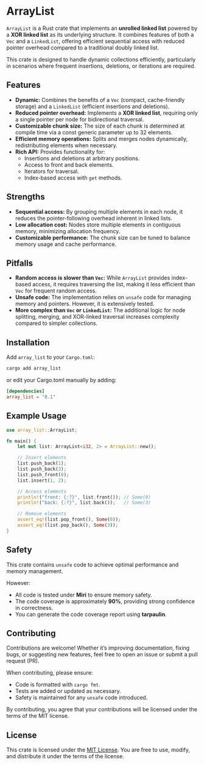 # ArrayList

`ArrayList` is a Rust crate that implements an **unrolled linked list** powered by a **XOR linked list** as its underlying structure.
It combines features of both a `Vec` and a `LinkedList`, offering efficient sequential access with reduced pointer overhead compared
to a traditional doubly linked list.  

This crate is designed to handle dynamic collections efficiently, particularly in scenarios where frequent insertions, deletions,
or iterations are required.

## Features

- **Dynamic:** Combines the benefits of a `Vec` (compact, cache-friendly storage) and a `LinkedList` (efficient insertions and deletions).
- **Reduced pointer overhead:** Implements a **XOR linked list**, requiring only a single pointer per node for bidirectional traversal.
- **Customizable chunk size:** The size of each chunk is determined at compile time via a const generic parameter up to 32 elements.
- **Efficient memory operations:** Splits and merges nodes dynamically, redistributing elements when necessary.
- **Rich API:** Provides functionality for:
  - Insertions and deletions at arbitrary positions.
  - Access to front and back elements.
  - Iterators for traversal.
  - Index-based access with `get` methods.

## Strengths

- **Sequential access:** By grouping multiple elements in each node, it reduces the pointer-following overhead inherent in linked lists.
- **Low allocation cost:** Nodes store multiple elements in contiguous memory, minimizing allocation frequency.
- **Customizable performance:** The chunk size can be tuned to balance memory usage and cache performance.

## Pitfalls

- **Random access is slower than `Vec`:** While `ArrayList` provides index-based access, it requires traversing the list, making it less efficient than `Vec` for frequent random access.
- **Unsafe code:** The implementation relies on `unsafe` code for managing memory and pointers. However, it is extensively tested.
- **More complex than `Vec` or `LinkedList`:** The additional logic for node splitting, merging, and XOR-linked traversal increases complexity compared to simpler collections.

## Installation

Add `array_list` to your `Cargo.toml`:

```bash
cargo add array_list
```

or edit your Cargo.toml manually by adding:

```toml
[dependencies]
array_list = "0.1"
```

## Example Usage

```rust
use array_list::ArrayList;

fn main() {
    let mut list: ArrayList<i32, 2> = ArrayList::new();

    // Insert elements
    list.push_back(1);
    list.push_back(3);
    list.push_front(0);
    list.insert(1, 2);

    // Access elements
    println!("front: {:?}", list.front()); // Some(0)
    println!("back: {:?}", list.back());   // Some(3)

    // Remove elements
    assert_eq!(list.pop_front(), Some(0));
    assert_eq!(list.pop_back(), Some(3));
}
```

## Safety

This crate contains `unsafe` code to achieve optimal performance and memory management.

However:
- All code is tested under **Miri** to ensure memory safety.
- The code coverage is approximately **90%**, providing strong confidence in correctness.
- You can generate the code coverage report using **tarpaulin**.

## Contributing

Contributions are welcome!
Whether it’s improving documentation, fixing bugs, or suggesting new features, feel free to open an issue or submit a pull request (PR).  

When contributing, please ensure:
- Code is formatted with `cargo fmt`.
- Tests are added or updated as necessary.
- Safety is maintained for any `unsafe` code introduced.

By contributing, you agree that your contributions will be licensed under the terms of the MIT license.

## License

This crate is licensed under the [MIT License](LICENSE).
You are free to use, modify, and distribute it under the terms of the license.
